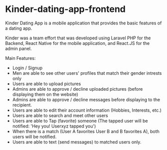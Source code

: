 # Kinder-dating-app-frontend

Kinder Dating App is a mobile application that provides the basic features of a dating app.

Kinder was a team effort that was developed using Laravel PHP for the Backend, React Native for the mobile application, and React.JS for the admin panel.

Main Features:

  - Login / Signup
  - Men are able to see other users' profiles that match their gender intrests only
  - Users are able to upload pictures
  - Admins are able to approve / decline uploaded pictures (before displaying them on the website)
  - Admins are able to approve / decline messages before displaying to the recipient.
  - Users are able to edit their account information (Hobbies, Interests, etc.)
  - Users are able to search and meet other users
  - Users are able to Tap (favorite) someone (The tapped user will be notified: 'Hey you! Userxyz tapped you')
  - When there is a match (User A favorites User B and B favorites A), both users will be notified.
  - Users are able to text (send messages) to matched users only.
